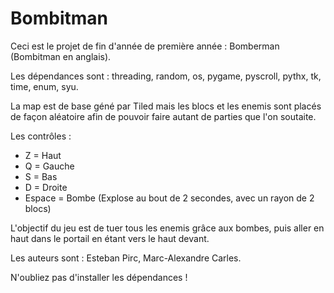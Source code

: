 # Bombitman

Ceci est le projet de fin d'année de première année : Bomberman (Bombitman en anglais).

Les dépendances sont : threading, random, os, pygame, pyscroll, pythx, tk, time, enum, syu.

La map est de base géné par Tiled mais les blocs et les enemis sont placés de façon aléatoire
afin de pouvoir faire autant de parties que l'on soutaite. 

Les contrôles :
 - Z = Haut
 - Q = Gauche
 - S = Bas
 - D = Droite
 - Espace = Bombe (Explose au bout de 2 secondes, avec un rayon de 2 blocs)
 
L'objectif du jeu est de tuer tous les enemis grâce aux bombes, puis
aller en haut dans le portail en étant vers le haut devant.

Les auteurs sont :
Esteban Pirc, Marc-Alexandre Carles.

N'oubliez pas d'installer les dépendances !
